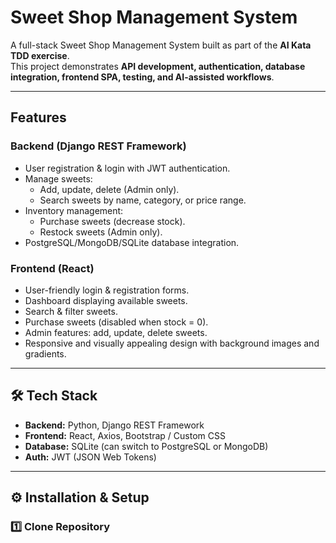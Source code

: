 # Sweet Shop Management System

A full-stack Sweet Shop Management System built as part of the **AI Kata TDD exercise**.  
This project demonstrates **API development, authentication, database integration, frontend SPA, testing, and AI-assisted workflows**.

---

##  Features

### Backend (Django REST Framework)
- User registration & login with JWT authentication.
- Manage sweets:
  - Add, update, delete (Admin only).
  - Search sweets by name, category, or price range.
- Inventory management:
  - Purchase sweets (decrease stock).
  - Restock sweets (Admin only).
- PostgreSQL/MongoDB/SQLite database integration.

### Frontend (React)
- User-friendly login & registration forms.
- Dashboard displaying available sweets.
- Search & filter sweets.
- Purchase sweets (disabled when stock = 0).
- Admin features: add, update, delete sweets.
- Responsive and visually appealing design with background images and gradients.

---

## 🛠️ Tech Stack
- **Backend:** Python, Django REST Framework  
- **Frontend:** React, Axios, Bootstrap / Custom CSS  
- **Database:** SQLite (can switch to PostgreSQL or MongoDB)  
- **Auth:** JWT (JSON Web Tokens)  

---

## ⚙️ Installation & Setup

### 1️⃣ Clone Repository
```bash

